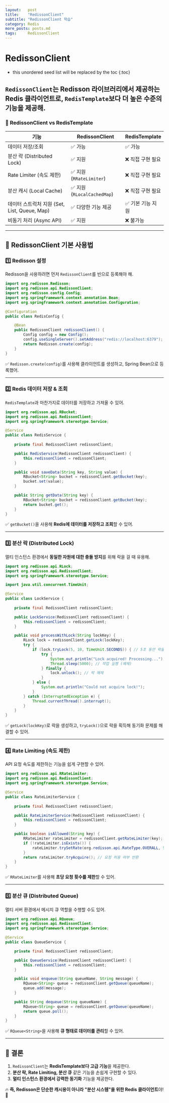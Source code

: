 ```yaml
---
layout:   post
title:    "RedissonClient"
subtitle: "RedissonClient 학습"
category: Redis
more_posts: posts.md
tags:     RedissonClient
---
```


# RedissonClient

<!--more-->
<!-- Table of contents -->
* this unordered seed list will be replaced by the toc
{:toc}

## `RedissonClient`는 **Redisson 라이브러리**에서 제공하는 Redis 클라이언트로, `RedisTemplate`보다 더 높은 수준의 기능을 제공해.

### 📌 **RedissonClient vs RedisTemplate**

| 기능 | RedissonClient | RedisTemplate |
|------|--------------|--------------|
| 데이터 저장/조회 | ✅ 가능 | ✅ 가능 |
| 분산 락 (Distributed Lock) | ✅ 지원 | ❌ 직접 구현 필요 |
| Rate Limiter (속도 제한) | ✅ 지원 (`RRateLimiter`) | ❌ 직접 구현 필요 |
| 분산 캐시 (Local Cache) | ✅ 지원 (`RLocalCachedMap`) | ❌ 직접 구현 필요 |
| 데이터 스트럭처 지원 (Set, List, Queue, Map) | ✅ 다양한 기능 제공 | ✅ 기본 기능 지원 |
| 비동기 처리 (Async API) | ✅ 지원 | ❌ 불가능 |

---
## **🔹 RedissonClient 기본 사용법**
### 1️⃣ **Redisson 설정**
Redisson을 사용하려면 먼저 `RedissonClient`를 빈으로 등록해야 해.

```java
import org.redisson.Redisson;
import org.redisson.api.RedissonClient;
import org.redisson.config.Config;
import org.springframework.context.annotation.Bean;
import org.springframework.context.annotation.Configuration;

@Configuration
public class RedisConfig {

    @Bean
    public RedissonClient redissonClient() {
        Config config = new Config();
        config.useSingleServer().setAddress("redis://localhost:6379"); // Redis 주소 설정
        return Redisson.create(config);
    }
}
```
✅ `Redisson.create(config)`를 사용해 클라이언트를 생성하고, Spring Bean으로 등록했어.

---

### 2️⃣ **Redis 데이터 저장 & 조회**
`RedisTemplate`과 마찬가지로 데이터를 저장하고 가져올 수 있어.

```java
import org.redisson.api.RBucket;
import org.redisson.api.RedissonClient;
import org.springframework.stereotype.Service;

@Service
public class RedisService {
    
    private final RedissonClient redissonClient;

    public RedisService(RedissonClient redissonClient) {
        this.redissonClient = redissonClient;
    }

    public void saveData(String key, String value) {
        RBucket<String> bucket = redissonClient.getBucket(key);
        bucket.set(value);
    }

    public String getData(String key) {
        RBucket<String> bucket = redissonClient.getBucket(key);
        return bucket.get();
    }
}
```
✅ `getBucket()`을 사용해 **Redis에 데이터를 저장하고 조회**할 수 있어.

---

### 3️⃣ **분산 락 (Distributed Lock)**
멀티 인스턴스 환경에서 **동일한 자원에 대한 충돌 방지**를 위해 락을 걸 때 유용해.

```java
import org.redisson.api.RLock;
import org.redisson.api.RedissonClient;
import org.springframework.stereotype.Service;

import java.util.concurrent.TimeUnit;

@Service
public class LockService {
    
    private final RedissonClient redissonClient;

    public LockService(RedissonClient redissonClient) {
        this.redissonClient = redissonClient;
    }

    public void processWithLock(String lockKey) {
        RLock lock = redissonClient.getLock(lockKey);
        try {
            if (lock.tryLock(5, 10, TimeUnit.SECONDS)) { // 5초 동안 락을 기다리고, 10초 유지
                try {
                    System.out.println("Lock acquired! Processing...");
                    Thread.sleep(5000); // 작업 실행 (예제)
                } finally {
                    lock.unlock(); // 락 해제
                }
            } else {
                System.out.println("Could not acquire lock!");
            }
        } catch (InterruptedException e) {
            Thread.currentThread().interrupt();
        }
    }
}
```
✅ `getLock(lockKey)`로 락을 생성하고, `tryLock()`으로 락을 획득해 동기화 문제를 해결할 수 있어.

---

### 4️⃣ **Rate Limiting (속도 제한)**
API 요청 속도를 제한하는 기능을 쉽게 구현할 수 있어.

```java
import org.redisson.api.RRateLimiter;
import org.redisson.api.RedissonClient;
import org.springframework.stereotype.Service;

@Service
public class RateLimiterService {
    
    private final RedissonClient redissonClient;

    public RateLimiterService(RedissonClient redissonClient) {
        this.redissonClient = redissonClient;
    }

    public boolean isAllowed(String key) {
        RRateLimiter rateLimiter = redissonClient.getRateLimiter(key);
        if (!rateLimiter.isExists()) {
            rateLimiter.trySetRate(org.redisson.api.RateType.OVERALL, 5, 1, TimeUnit.SECONDS);
        }
        return rateLimiter.tryAcquire(); // 요청 허용 여부 반환
    }
}
```
✅ `RRateLimiter`를 사용해 **초당 요청 횟수를 제한**할 수 있어.

---

### 5️⃣ **분산 큐 (Distributed Queue)**
멀티 서버 환경에서 메시지 큐 역할을 수행할 수도 있어.

```java
import org.redisson.api.RQueue;
import org.redisson.api.RedissonClient;
import org.springframework.stereotype.Service;

@Service
public class QueueService {

    private final RedissonClient redissonClient;

    public QueueService(RedissonClient redissonClient) {
        this.redissonClient = redissonClient;
    }

    public void enqueue(String queueName, String message) {
        RQueue<String> queue = redissonClient.getQueue(queueName);
        queue.add(message);
    }

    public String dequeue(String queueName) {
        RQueue<String> queue = redissonClient.getQueue(queueName);
        return queue.poll();
    }
}
```
✅ `RQueue<String>`을 사용해 **큐 형태로 데이터를 관리**할 수 있어.

---

## **🚀 결론**
1. `RedissonClient`는 **RedisTemplate보다 고급 기능**을 제공한다.
2. **분산 락, Rate Limiting, 분산 큐** 같은 기능을 손쉽게 구현할 수 있다.
3. **멀티 인스턴스 환경에서 강력한 동기화** 기능을 제공한다.

🔥 **즉, Redisson은 단순한 캐시용이 아니라 "분산 시스템"을 위한 Redis 클라이언트**야! 🚀